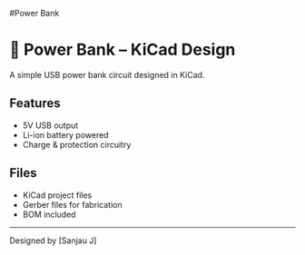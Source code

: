 #Power Bank
# 🔋 Power Bank – KiCad Design

A simple USB power bank circuit designed in KiCad.

## Features
- 5V USB output
- Li-ion battery powered
- Charge & protection circuitry

## Files
- KiCad project files
- Gerber files for fabrication
- BOM included

---

Designed by [Sanjau J]
